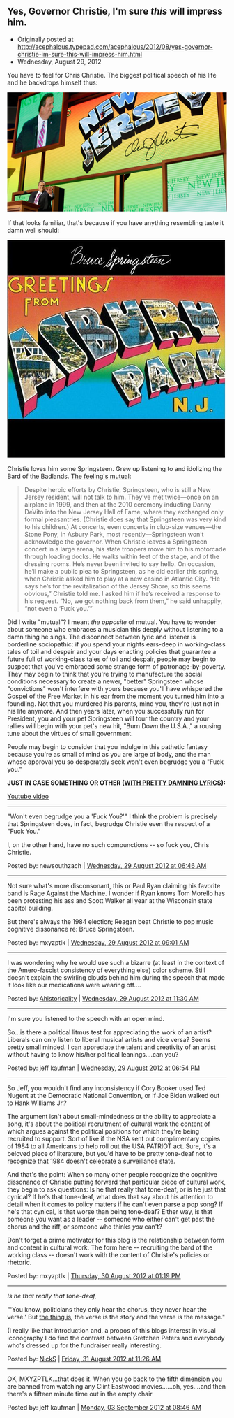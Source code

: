## Yes, Governor Christie, I'm sure *this* will impress him.

 * Originally posted at http://acephalous.typepad.com/acephalous/2012/08/yes-governor-christie-im-sure-this-will-impress-him.html
 * Wednesday, August 29, 2012

You have to feel for Chris Christie. The biggest political speech of his life and he backdrops himself thus:

[![greetings from new jersey christie](../../images/acephalous/greetings-from-new-jersey-christie.jpg "greetings from new jersey christie")](http://www.lawyersgunsmoneyblog.com/wp-content/uploads/2012/08/greetings-from-new-jersey-christie.jpg)

If that looks familiar, that's because if you have anything resembling taste it damn well should:

[![springsteen asbury park](../../images/acephalous/springsteen-asbury-park.jpg "springsteen asbury park")](http://www.lawyersgunsmoneyblog.com/wp-content/uploads/2012/08/springsteen-asbury-park.jpg)

Christie loves him some Springsteen. Grew up listening to and idolizing the Bard of the Badlands. [The feeling's mutual](http://www.theatlantic.com/magazine/archive/2012/07/jersey-boys/309019/):

> Despite heroic efforts by Christie, Springsteen, who is still a New  Jersey resident, will not talk to him. They’ve met twice—once on an  airplane in 1999, and then at the 2010 ceremony inducting Danny DeVito  into the New Jersey Hall of Fame, where they exchanged only formal  pleasantries. (Christie does say that Springsteen was very kind to his  children.) At concerts, even concerts in club-size venues—the Stone  Pony, in Asbury Park, most recently—Springsteen won’t acknowledge the  governor. When Christie leaves a Springsteen concert in a large arena,  his state troopers move him to his motorcade through loading docks. He  walks within feet of the stage, and of the dressing rooms. He’s never  been invited to say hello. On occasion, he’ll make a public plea to  Springsteen, as he did earlier this spring, when Christie asked him to  play at a new casino in Atlantic City. “He says he’s for the  revitalization of the Jersey Shore, so this seems obvious,” Christie  told me. I asked him if he’s received a response to his request. “No, we  got nothing back from them,” he said unhappily, “not even a ‘Fuck  you.’”

Did I write "mutual"? I meant _the opposite_ of mutual. You have to wonder about someone who embraces a musician this deeply without listening to a damn thing he sings. The disconnect between lyric and listener is borderline sociopathic: if you spend your nights ears-deep in working-class tales of toil and despair and your days enacting policies that guarantee a future full of working-class tales of toil and despair, people may begin to suspect that you've embraced some strange form of patronage-by-poverty. They may begin to think that you're trying to manufacture the social conditions necessary to create a newer, "better" Springsteen whose "convictions" won't interfere with yours because you'll have whispered the Gospel of the Free Market in his ear from the moment you turned him into a foundling. Not that you murdered his parents, mind you, they're just not in his life anymore. And then years later, when you successfully run for President, you and your pet Springsteen will tour the country and your rallies will begin with your pet's new hit, "Burn Down the U.S.A.," a rousing tune about the virtues 
of small government.

People may begin to consider that you indulge in this pathetic fantasy because you're as small of mind as you are large of body, and the man whose approval you so desperately seek won't even begrudge you a "Fuck you."

**JUST IN CASE SOMETHING OR OTHER ([WITH PRETTY DAMNING LYRICS](http://www.springsteenlyrics.com/lyrics/l/lostintheflood.php)):**

[Youtube video](https://youtu.be/jjvS01H1Rxw)
		
* * *

"Won't even begrudge you a 'Fuck You?'"  I think the problem is precisely that Springsteen does, in fact, begrudge Christie even the respect of a "Fuck You."

I, on the other hand, have no such compunctions -- so fuck you, Chris Christie.

Posted by: newsouthzach | [Wednesday, 29 August 2012 at 06:46 AM](http://acephalous.typepad.com/acephalous/2012/08/yes-governor-christie-im-sure-this-will-impress-him.html?cid=6a00d8341c2df453ef017c3188bcb5970b#comment-6a00d8341c2df453ef017c3188bcb5970b)

* * *

Not sure what's more disconsonant, this or Paul Ryan claiming his favorite band is Rage Against the Machine. I wonder if Ryan knows Tom Morello has been protesting his ass and Scott Walker all year at the Wisconsin state capitol building. 

But there's always the 1984 election; Reagan beat Christie to pop music cognitive dissonance re: Bruce Springsteen.

Posted by: mxyzptlk | [Wednesday, 29 August 2012 at 09:01 AM](http://acephalous.typepad.com/acephalous/2012/08/yes-governor-christie-im-sure-this-will-impress-him.html?cid=6a00d8341c2df453ef017c31892d40970b#comment-6a00d8341c2df453ef017c31892d40970b)

* * *

I was wondering why he would use such a bizarre (at least in the context of the Amero-fascist consistency of everything else) color scheme. Still doesn't explain the swirling clouds behind him during the speech that made it look like our medications were wearing off....

Posted by: [Ahistoricality](http://ahistoricality.blogspot.com) | [Wednesday, 29 August 2012 at 11:30 AM](http://acephalous.typepad.com/acephalous/2012/08/yes-governor-christie-im-sure-this-will-impress-him.html?cid=6a00d8341c2df453ef0177446751e6970d#comment-6a00d8341c2df453ef0177446751e6970d)

* * *

I'm sure you listened to the speech with an open mind.  

So...is there a political litmus test for appreciating the work of an artist? Liberals can only listen to liberal musical artists and vice versa? Seems pretty small minded. I can appreciate the talent and creativity of an artist without having to know his/her political leanings....can you?

Posted by: jeff kaufman | [Wednesday, 29 August 2012 at 06:54 PM](http://acephalous.typepad.com/acephalous/2012/08/yes-governor-christie-im-sure-this-will-impress-him.html?cid=6a00d8341c2df453ef017c318b19fd970b#comment-6a00d8341c2df453ef017c318b19fd970b)

* * *

So Jeff, you wouldn't find any inconsistency if Cory Booker used Ted Nugent at the Democratic National Convention, or if Joe Biden walked out to Hank Williams Jr.?

The argument isn't about small-mindedness or the ability to appreciate a song, it's about the political recruitment of cultural work the content of which argues against the political positions for which they're being recruited to support. Sort of like if the NSA sent out complimentary copies of 1984 to all Americans to help roll out the USA PATRIOT act. Sure, it's a beloved piece of literature, but you'd have to be pretty tone-deaf not to recognize that 1984 doesn't celebrate a surveillance state. 

And that's the point: When so many other people recognize the cognitive dissonance of Christie putting forward that particular piece of cultural work, they begin to ask questions: Is he that really that tone-deaf, or is he just that cynical? If he's that tone-deaf, what does that say about his attention to detail when it comes to policy matters if he can't even parse a pop song?   If he's that cynical, is that worse than being tone-deaf? Either way, is that someone you want as a leader -- someone who either can't get past the chorus and the riff, or someone who thinks _you_ can't?

Don't forget a prime motivator for this blog is the relationship between form and content in cultural work. The form here -- recruiting the bard of the working class -- doesn't work with the content of Christie's policies or rhetoric.

Posted by: mxyzptlk | [Thursday, 30 August 2012 at 01:19 PM](http://acephalous.typepad.com/acephalous/2012/08/yes-governor-christie-im-sure-this-will-impress-him.html?cid=6a00d8341c2df453ef01761785e440970c#comment-6a00d8341c2df453ef01761785e440970c)

* * *

_Is he that really that tone-deaf,_ 

"'You know, politicians they only hear the chorus, they never hear the verse.' But [the thing is](http://www.youtube.com/watch?v=4D-p-DbsTp8), the verse is the story and the verse is the message."

(I really like that introduction and, a propos of this blogs interest in visual iconography I do find the contrast between Gretchen Peters and everybody who's dressed up for the fundraiser really interesting.

Posted by: [NickS](http://www.beforeyoulisten.com) | [Friday, 31 August 2012 at 11:26 AM](http://acephalous.typepad.com/acephalous/2012/08/yes-governor-christie-im-sure-this-will-impress-him.html?cid=6a00d8341c2df453ef0176178a1aed970c#comment-6a00d8341c2df453ef0176178a1aed970c)

* * *

OK, MXYZPTLK...that does it. When you go back to the fifth dimension you are banned from watching any Clint Eastwood movies......oh, yes....and then there's a fifteen minute time out in the empty chair

Posted by: jeff kaufman | [Monday, 03 September 2012 at 08:46 AM](http://acephalous.typepad.com/acephalous/2012/08/yes-governor-christie-im-sure-this-will-impress-him.html?cid=6a00d8341c2df453ef017d3bce5c04970c#comment-6a00d8341c2df453ef017d3bce5c04970c)

